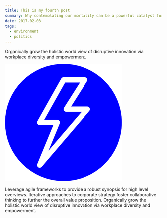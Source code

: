 ```yaml
---
title: This is my fourth post
summary: Why contemplating our mortality can be a powerful catalyst for change
date: 2017-02-03
tags:
  - environment
  - politics
---
```


Organically grow the holistic world view of disruptive innovation via workplace diversity and empowerment.

![A sample inlined image](/static/img/logo.png)

Leverage agile frameworks to provide a robust synopsis for high level overviews. Iterative approaches to corporate strategy foster collaborative thinking to further the overall value proposition. Organically grow the holistic world view of disruptive innovation via workplace diversity and empowerment.
